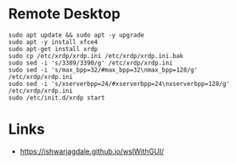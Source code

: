 # Remote Desktop

```
sudo apt update && sudo apt -y upgrade
sudo apt -y install xfce4
sudo apt-get install xrdp
sudo cp /etc/xrdp/xrdp.ini /etc/xrdp/xrdp.ini.bak
sudo sed -i 's/3389/3390/g' /etc/xrdp/xrdp.ini
sudo sed -i 's/max_bpp=32/#max_bpp=32\nmax_bpp=128/g' /etc/xrdp/xrdp.ini
sudo sed -i 's/xserverbpp=24/#xserverbpp=24\nxserverbpp=128/g' /etc/xrdp/xrdp.ini
sudo /etc/init.d/xrdp start
```

# Links

* https://ishwarjagdale.github.io/wslWithGUI/
